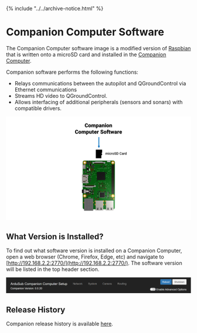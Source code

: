 {% include "../../archive-notice.html" %}

# Companion Computer Software

The Companion Computer software image is a modified version of [Raspbian](https://www.raspberrypi.org/software/operating-systems/#raspberry-pi-os-32-bit) that is written onto a microSD card and installed in the [Companion Computer](/introduction/hardware-options/required-hardware/companion-computer.md). 

Companion software performs the following functions:
* Relays communications between the autopilot and QGroundControl via Ethernet communications
* Streams HD video to QGroundControl.
* Allows interfacing of additional peripherals (sensors and sonars) with compatible drivers.

<img src="/images/software/companion.png" class="img-responsive img-center" style="max-height:600px;">

## What Version is Installed?

To find out what software version is installed on a Companion Computer, open a web browser (Chrome, Firefox, Edge, etc) and navigate to [http://192.168.2.2:2770/](http://192.168.2.2:2770/). The software version will be listed in the top header section.

<img src="/images/software/companion-version.png" class="img-responsive img-center" style="max-height:600px;">

## Release History

Companion release history is available [here](https://github.com/bluerobotics/companion/blob/master/release-notes.txt).
